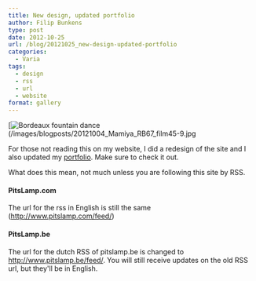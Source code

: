 ```yaml
---
title: New design, updated portfolio
author: Filip Bunkens
type: post
date: 2012-10-25
url: /blog/20121025_new-design-updated-portfolio
categories:
  - Varia
tags:
  - design
  - rss
  - url
  - website
format: gallery
---
```

[![Bordeaux fountain dance][1](/images/blogposts/20121004_Mamiya_RB67_film45-9.jpg

For those not reading this on my website, I did a redesign of the site and I also updated my <a href="http://www.pitslamp.com/portfolio" title="PitsLamp Photography - Portfolio" rel="me">portfolio</a>. Make sure to check it out.

What does this mean, not much unless you are following this site by RSS.
  


#### PitsLamp.com

The url for the rss in English is still the same (<A href="http://www.pitslamp.com/feed" title="RSS feed of pitslamp.com" rel="me">http://www.pitslamp.com/feed/</a>)

#### PitsLamp.be

The url for the dutch RSS of pitslamp.be is changed to <a href="http://www.pitslamp.be/feed" title="RSS feed of pitslamp.be" rel="me">http://www.pitslamp.be/feed/</a>. You will still receive updates on the old RSS url, but they'll be in English.

[1]: /images/blogposts/20121004_Mamiya_RB67_film45-9.jpg